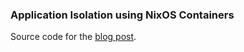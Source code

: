 ### Application Isolation using NixOS Containers

Source code for the [blog post](https://msucharski.eu/posts/application-isolation-nixos-containers/).

